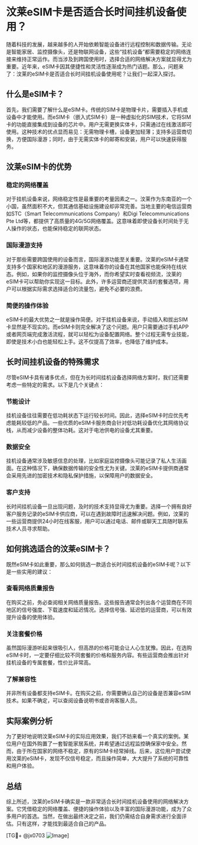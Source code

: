 # 汶莱eSIM卡是否适合长时间挂机设备使用？

随着科技的发展，越来越多的人开始依赖智能设备进行远程控制和数据传输。无论是智能家居、监控摄像头，还是物联网设备，这些“挂机设备”都需要稳定的网络连接来维持正常运作。而当涉及到跨国使用时，选择合适的网络解决方案就显得尤为重要。近年来，eSIM卡因其便捷性和灵活性逐渐成为热门话题。那么，问题来了：汶莱的eSIM卡是否适合长时间挂机设备使用呢？让我们一起深入探讨。

## 什么是eSIM卡？

首先，我们需要了解什么是eSIM卡。传统的SIM卡是物理卡片，需要插入手机或设备中才能使用。而eSIM卡（嵌入式SIM卡）是一种虚拟化的SIM技术，它将SIM卡的功能直接集成到设备的芯片中。用户无需更换实体卡，只需通过在线激活即可使用。这种技术的优点显而易见：无需物理卡槽，设备更加轻薄；支持多运营商切换，方便国际漫游；同时，由于无需实体卡的邮寄和安装，用户可以快速获得服务。

## 汶莱eSIM卡的优势

### 稳定的网络覆盖

对于挂机设备来说，网络稳定性是最重要的考量因素之一。汶莱作为东南亚的一个小国，虽然面积不大，但其通信基础设施建设却非常完善。当地主要的电信运营商如STC（Smart Telecommunications Company）和Digi Telecommunications Pte Ltd等，都提供了高质量的4G/5G网络覆盖。这意味着即使设备长时间处于无人操作的状态，也能保持稳定的联网状态。

### 国际漫游支持

对于那些需要跨国使用的设备而言，国际漫游功能至关重要。汶莱的eSIM卡通常支持多个国家和地区的漫游服务，这意味着你的设备在其他国家也能保持在线状态。例如，如果你的监控摄像头位于海外，而你希望实时查看视频流，汶莱的eSIM卡可以帮助你实现这一目标。此外，许多运营商还提供灵活的套餐选项，用户可以根据实际需求选择适合的流量包，避免不必要的浪费。

### 简便的操作体验

eSIM卡的最大优势之一就是操作简便。对于挂机设备来说，手动插入和拔出SIM卡显然是不现实的。而eSIM卡则完全解决了这个问题。用户只需要通过手机APP或者网页端完成激活流程，就可以轻松为设备配置网络。整个过程无需专业技能，即使是技术小白也能轻松上手。这不仅提高了效率，也降低了维护成本。

## 长时间挂机设备的特殊需求

尽管eSIM卡具有诸多优点，但在为长时间挂机设备选择网络方案时，我们还需要考虑一些特定的需求。以下是几个关键点：

### 节能设计

挂机设备往往需要在低功耗状态下运行较长时间。因此，选择eSIM卡时应优先考虑能耗较低的产品。一些优质的eSIM卡服务商会针对低功耗设备优化其网络协议栈，从而减少设备的整体功耗。这对于电池供电的设备尤其重要。

### 数据安全

挂机设备通常涉及敏感信息的处理，比如家庭监控摄像头可能记录了私人生活画面。在这种情况下，确保数据传输的安全性尤为关键。汶莱的eSIM卡提供商通常会采用先进的加密技术和隐私保护措施，以保障用户的数据安全。

### 客户支持

长时间挂机设备一旦出现问题，及时的技术支持显得尤为重要。选择一个拥有良好客户服务记录的eSIM卡供应商，可以在遇到故障时迅速解决问题。例如，汶莱的一些运营商提供24小时在线客服，用户可以通过电话、邮件或聊天工具随时联系技术人员寻求帮助。

## 如何挑选适合的汶莱eSIM卡？

既然eSIM卡如此重要，那么如何挑选一款适合长时间挂机设备的eSIM卡呢？以下是一些实用的建议：

### 查看网络质量报告

在购买之前，务必查阅相关网络质量报告。这些报告通常会列出各个运营商在不同地区的信号强度、下载速度和延迟情况。选择信号强、延迟低的运营商，可以有效提升设备的使用体验。

### 关注套餐价格

虽然国际漫游听起来很吸引人，但高昂的价格可能会让人心生犹豫。因此，在选购eSIM卡时，一定要仔细比较不同套餐的价格和服务内容。有些运营商会推出针对挂机设备的专属套餐，性价比非常高。

### 了解兼容性

并非所有设备都支持eSIM卡。在购买之前，你需要确认自己的设备是否兼容eSIM技术。如果不确定，可以查阅设备说明书或咨询客服人员。

## 实际案例分析

为了更好地说明汶莱eSIM卡的实际应用效果，我们不妨来看一个真实的案例。某位用户在国外购置了一套智能家居系统，并希望通过远程监控确保家中安全。然而，由于所在国家的网络不稳定，原有的SIM卡经常掉线。后来，这位用户尝试使用汶莱的eSIM卡，发现不仅信号稳定，而且操作简单，大大提升了系统的可靠性和用户体验。

## 总结

综上所述，汶莱的eSIM卡确实是一款非常适合长时间挂机设备使用的网络解决方案。它凭借稳定的网络覆盖、便捷的操作体验以及丰富的国际漫游功能，成为了众多用户的首选。当然，在做出最终决定之前，我们仍需结合自身需求进行全面评估。只有这样，才能找到最适合自己的产品。

[TG💪+ @jx0703 ![Image](https://github.com/user-attachments/assets/dbca1d08-cadb-493c-b0ec-ad6f7a83f270)]